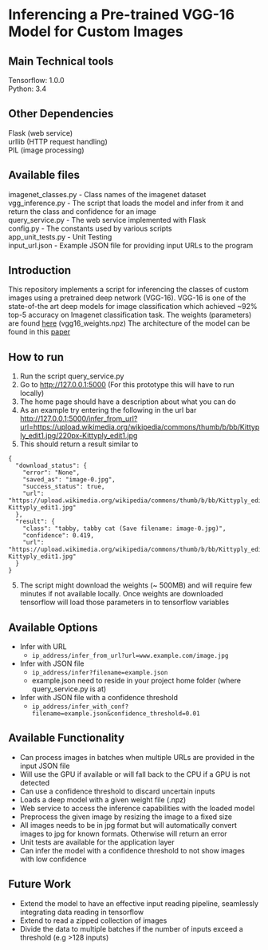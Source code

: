 # Inferencing a Pre-trained VGG-16 Model for Custom Images

## Main Technical tools
Tensorflow: 1.0.0  
Python: 3.4  

## Other Dependencies
Flask (web service)  
urllib (HTTP request handling)  
PIL (image processing)  

## Available files
imagenet_classes.py - Class names of the imagenet dataset  
vgg_inference.py - The script that loads the model and infer from it and return the class and confidence for an image  
query_service.py - The web service implemented with Flask  
config.py - The constants used by various scripts  
app_unit_tests.py - Unit Testing  
input_url.json - Example JSON file for providing input URLs to the program  

## Introduction
This repository implements a script for inferencing the classes of custom images using a pretrained deep network (VGG-16). VGG-16 is one of the state-of-the art deep models for image classification which achieved ~92% top-5 accuracy on Imagenet classification task. The weights (parameters) are found [here](https://www.cs.toronto.edu/~frossard/post/vgg16/) (vgg16_weights.npz)
The architecture of the model can be found in this [paper](https://arxiv.org/pdf/1409.1556.pdf)  

## How to run
1. Run the script query_service.py 
2. Go to http://127.0.0.1:5000 (For this prototype this will have to run locally)
3. The home page should have a description about what you can do
4. As an example try entering the following in the url bar http://127.0.0.1:5000/infer_from_url?url=https://upload.wikimedia.org/wikipedia/commons/thumb/b/bb/Kittyply_edit1.jpg/220px-Kittyply_edit1.jpg
5. This should return a result similar to 
```
{
  "download_status": {
    "error": "None", 
    "saved_as": "image-0.jpg", 
    "success_status": true, 
    "url": "https://upload.wikimedia.org/wikipedia/commons/thumb/b/bb/Kittyply_edit1.jpg/220px-Kittyply_edit1.jpg"
  }, 
  "result": {
    "class": "tabby, tabby cat (Save filename: image-0.jpg)", 
    "confidence": 0.419, 
    "url": "https://upload.wikimedia.org/wikipedia/commons/thumb/b/bb/Kittyply_edit1.jpg/220px-Kittyply_edit1.jpg"
  }
}
```
5. The script might download the weights (~ 500MB) and will require few minutes if not available locally. Once weights are downloaded tensorflow will load those parameters in to tensorflow variables


## Available Options
* Infer with URL
    * ```ip_address/infer_from_url?url=www.example.com/image.jpg```
* Infer with JSON file
   * ```ip_address/infer?filename=example.json```
   * example.json need to reside in your project home folder (where query_service.py is at)
* Infer with JSON file with a confidence threshold
   * ```ip_address/infer_with_conf?filename=example.json&confidence_threshold=0.01```

## Available Functionality
* Can process images in batches when multiple URLs are provided in the input JSON file
* Will use the GPU if available or will fall back to the CPU if a GPU is not detected
* Can use a confidence threshold to discard uncertain inputs
* Loads a deep model with a given weight file (.npz)
* Web service to access the inference capabilities with the loaded model
* Preprocess the given image by resizing the image to a fixed size
* All images needs to be in jpg format but will automatically convert images to jpg for known formats. Otherwise will return an error
* Unit tests are available for the application layer
* Can infer the model with a confidence threshold to not show images with low confidence

## Future Work
* Extend the model to have an effective input reading pipeline, seamlessly integrating data reading in tensorflow
* Extend to read a zipped collection of images
* Divide the data to multiple batches if the number of inputs exceed a threshold (e.g >128 inputs)


